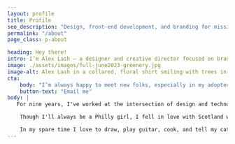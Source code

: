 ```yaml
---
layout: profile
title: Profile
seo_description: "Design, front-end development, and branding for mission-driven organizations."
permalink: "/about"
page_class: p-about

heading: Hey there!
intro: I’m Alex Lash — a designer and creative director focused on brand.
image: ./assets/images/full-june2023-greenery.jpg
image-alt: Alex Lash in a collared, floral shirt smiling with trees in the background.
cta: 
    body: "I’m always happy to meet new folks, especially in my adopted city of Edinburgh! Feel free to drop me a line!"
    button-text: "Email me"
body: |
   For nine years, I've worked at the intersection of design and technology. As the Creative Director at [Administrate](https://www.getadministrate.com), I work with a talented team of marketers, copywriters, and developers. I lead the Brand Experience Team and work with my colleagues to develop high-converting, creative ads and marketing campaigns; a performant and delightful web experience; and competitive visual identity and brand.  

    Though I'll always be a Philly girl, I fell in love with Scotland while traveling and have made Edinburgh my home. In my free time, I have co-organized and co-taught low-cost classes for women in tech; taught an Interactive class at my alma mater; helped organize hackathons; and worked for local non-profits. 

    In my spare time I love to draw, play guitar, cook, and tell my cat what a good boy he is.
---
```

